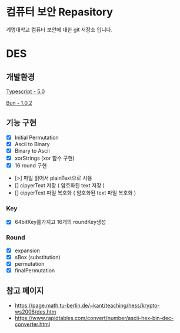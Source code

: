 # 컴퓨터 보안 Repasitory

계명대학교 컴퓨터 보안에 대한 git 저장소 입니다.

# DES

## 개발환경

[Typescript - 5.0](https://www.npmjs.com/package/typescript?activeTab=readme)

[Bun - 1.0.2](https://www.npmjs.com/package/bun/v/1.0.2)

## 기능 구현

- [x] Initial Permutation
- [x] Ascii to Binary
- [x] Binary to Ascii
- [x] xorStrings (xor 함수 구현)
- [x] 16 round 구현

- [>] 파일 읽어서 plainText으로 사용
- [] cipyerText 저장 ( 암호화된 text 저장 )
- [] cipyerText 파일 복호화 ( 암호화된 text 파일 복호화 )

### Key

- [x] 64bitKey를가지고 16개의 roundKey생성

### Round

- [x] expansion
- [x] sBox (substitution)
- [x] permutation
- [x] finalPermutation

## 참고 페이지

- https://page.math.tu-berlin.de/~kant/teaching/hess/krypto-ws2006/des.htm
- https://www.rapidtables.com/convert/number/ascii-hex-bin-dec-converter.html
